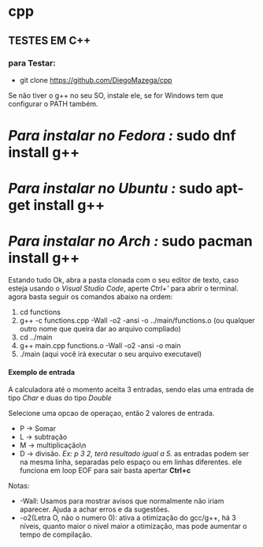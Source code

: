 # cpp
## TESTES EM C++

### para Testar:

- git clone https://github.com/DiegoMazega/cpp

Se não tiver o g++ no seu SO, instale ele, se for Windows tem que configurar o PATH também.

*Para instalar no Fedora :* **sudo dnf install g++**
====================================================
*Para instalar no Ubuntu :* **sudo apt-get install g++**
====================================================
*Para instalar no Arch :* **sudo pacman install g++**
====================================================

Estando tudo Ok, abra a pasta clonada com o seu editor de texto, caso esteja usando o *Visual Studio Code*, aperte *Ctrl+'*
para abrir o terminal. agora basta seguir os comandos abaixo na ordem:

1. cd functions
2. g++ -c functions.cpp -Wall -o2 -ansi -o ../main/functions.o (ou qualquer outro nome que queira dar ao arquivo compliado)
3. cd ../main
4. g++ main.cpp functions.o -Wall -o2 -ansi -o main
5. ./main (aqui você irá executar o seu arquivo executavel)

#### Exemplo de entrada

A calculadora até o momento aceita 3 entradas, sendo elas uma entrada de tipo *Char* e duas do tipo *Double*

Selecione uma opcao de operaçao, então 2 valores de entrada.
- P -> Somar 
- L -> subtração
- M -> multiplicação\n 
- D -> divisão. 
_Ex: p 3 2, terá resultado igual a 5._
as entradas podem ser na mesma linha, separadas pelo espaço ou em linhas diferentes.
ele funciona em loop EOF
para sair basta apertar **Ctrl+c**

Notas: 
* -Wall: Usamos para mostrar avisos que normalmente não iriam aparecer. Ajuda a achar erros e da sugestões.
* -o2(Letra O, não o numero 0): ativa a otimização do gcc/g++, há 3 níveis, quanto maior o nivel maior a otimização, mas
pode aumentar o tempo de compilação.
